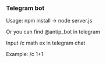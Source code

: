 <h3>Telegram bot</h3>
Usage:
npm install ->
node server.js

<p>Or you can find @antip_bot in telegram</p>
<p>Input /c math ex in telegram chat</p>

<p>Example: /c 1+1</p>

